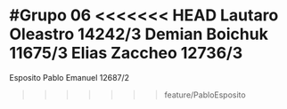 #Grupo 06
<<<<<<< HEAD
Lautaro Oleastro 14242/3
Demian Boichuk 11675/3
Elias Zaccheo 12736/3
=======
Esposito Pablo Emanuel 12687/2
>>>>>>> feature/PabloEsposito
